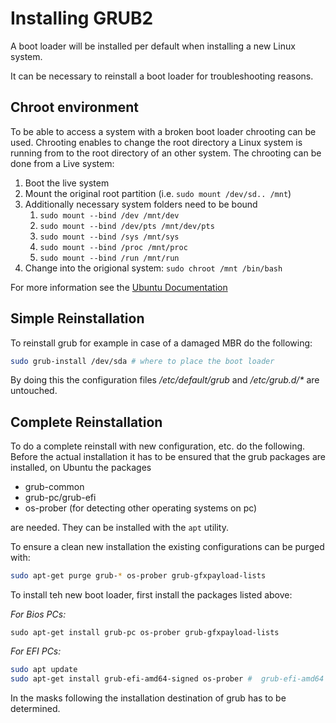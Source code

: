 # Installing GRUB2
A boot loader will be installed per default when installing a new Linux system.

It can be necessary to reinstall a boot loader for troubleshooting reasons. 

## Chroot environment
To be able to access a system with a broken boot loader chrooting can be used. Chrooting enables to change the root directory a Linux system is running from to the root directory of an other system. The chrooting can be done from a Live system:

1. Boot the live system
2. Mount the original root partition (i.e. `sudo mount /dev/sd.. /mnt`)
3. Additionally necessary system folders need to be bound
   1. `sudo mount --bind /dev /mnt/dev`
   2. `sudo mount --bind /dev/pts /mnt/dev/pts`
   3. `sudo mount --bind /sys /mnt/sys`
   4. `sudo mount --bind /proc /mnt/proc`
   5. `sudo mount --bind /run /mnt/run`
4. Change into the origional system: `sudo chroot /mnt /bin/bash`

For more information see the [Ubuntu Documentation](https://wiki.ubuntuusers.de/chroot/Live-CD/)

## Simple Reinstallation
To reinstall grub for example in case of a damaged MBR do the following:

~~~~~ bash
sudo grub-install /dev/sda # where to place the boot loader
~~~~~

By doing this the configuration files */etc/default/grub* and */etc/grub.d/\** are untouched.

## Complete Reinstallation
To do a complete reinstall with new configuration, etc. do the following.
Before the actual installation it has to be ensured that the grub packages are installed, on Ubuntu the packages

- grub-common
- grub-pc/grub-efi
- os-prober (for detecting other operating systems on pc)

are needed. They can be installed with the `apt` utility.

To ensure a clean new installation the existing configurations can be purged with:

~~~~~ bash
sudo apt-get purge grub-* os-prober grub-gfxpayload-lists
~~~~~

To install teh new boot loader, first install the packages listed above:

*For Bios PCs:*
~~~~~ bios
sudo apt-get install grub-pc os-prober grub-gfxpayload-lists
~~~~~

*For EFI PCs:*
~~~~~ bash
sudo apt update
sudo apt-get install grub-efi-amd64-signed os-prober #  grub-efi-amd64 or grub-efi-ia32 (for 32Bit systems) also possible
~~~~~ 

In the masks following the installation destination of grub has to be determined.
